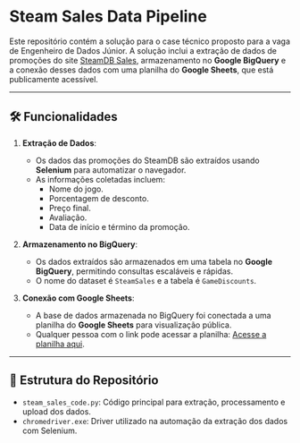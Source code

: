 # Steam Sales Data Pipeline

Este repositório contém a solução para o case técnico proposto para a vaga de Engenheiro de Dados Júnior. A solução inclui a extração de dados de promoções do site [SteamDB Sales](https://steamdb.info/sales/), armazenamento no **Google BigQuery** e a conexão desses dados com uma planilha do **Google Sheets**, que está publicamente acessível.

---

## 🛠️ Funcionalidades

1. **Extração de Dados**:
   - Os dados das promoções do SteamDB são extraídos usando **Selenium** para automatizar o navegador.
   - As informações coletadas incluem:
     - Nome do jogo.
     - Porcentagem de desconto.
     - Preço final.
     - Avaliação.
     - Data de início e término da promoção.

2. **Armazenamento no BigQuery**:
   - Os dados extraídos são armazenados em uma tabela no **Google BigQuery**, permitindo consultas escaláveis e rápidas.
   - O nome do dataset é `SteamSales` e a tabela é `GameDiscounts`.

3. **Conexão com Google Sheets**:
   - A base de dados armazenada no BigQuery foi conectada a uma planilha do **Google Sheets** para visualização pública.
   - Qualquer pessoa com o link pode acessar a planilha:
     [Acesse a planilha aqui](https://docs.google.com/spreadsheets/d/1iuwkt84pKxbmRQ2VDI64EwVqoeFzsriOu_9jDDTypxg/edit?usp=sharing).

---

## 📁 Estrutura do Repositório

- `steam_sales_code.py`: Código principal para extração, processamento e upload dos dados.
- `chromedriver.exe`: Driver utilizado na automação da extração dos dados com Selenium.
